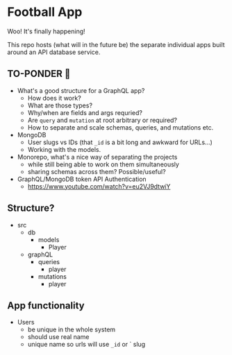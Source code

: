 # Football App

Woo! It's finally happening!

This repo hosts (what will in the future be) the separate individual apps built around an API database service.

## TO-PONDER 🤔

- What's a good structure for a GraphQL app?
    - How does it work?
    - What are those types?
    - Why/when are fields and args requried?
    - Are `query` and `mutation` at root arbitrary or required?
    - How to separate and scale schemas, queries, and mutations etc.
- MongoDB
    - User slugs vs IDs (that `_id` is a bit long and awkward for URLs...)
    - Working with the models.
- Monorepo, what's a nice way of separating the projects
    - while still being able to work on them simultaneously
    - sharing schemas across them? Possible/useful?
- GraphQL/MongoDB token API Authentication
    - https://www.youtube.com/watch?v=eu2VJ9dtwiY

## Structure?

- src
    - db
        - models
            - Player
    - graphQL
        - queries
            - player
        - mutations
            - player
    
## App functionality

- Users
    - be unique in the whole system
    - should use real name
    - unique name so urls will use `_id` or ` slug